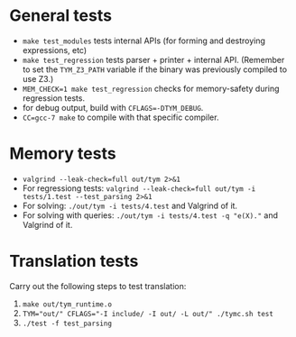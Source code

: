 # General tests
* `make test_modules` tests internal APIs (for forming and destroying expressions, etc)
* `make test_regression` tests parser + printer + internal API. (Remember to set the `TYM_Z3_PATH` variable if the binary was previously compiled to use Z3.)
* `MEM_CHECK=1 make test_regression` checks for memory-safety during regression tests.
* for debug output, build with `CFLAGS=-DTYM_DEBUG`.
* `CC=gcc-7 make` to compile with that specific compiler.

# Memory tests
* `valgrind --leak-check=full out/tym 2>&1`
* For regressiong tests: `valgrind --leak-check=full out/tym -i tests/1.test --test_parsing 2>&1`
* For solving: `./out/tym -i tests/4.test` and Valgrind of it.
* For solving with queries: `./out/tym -i tests/4.test -q "e(X)."` and Valgrind of it.

# Translation tests
Carry out the following steps to test translation:
1. `make out/tym_runtime.o`
2. `TYM="out/" CFLAGS="-I include/ -I out/ -L out/" ./tymc.sh test`
3. `./test -f test_parsing`

